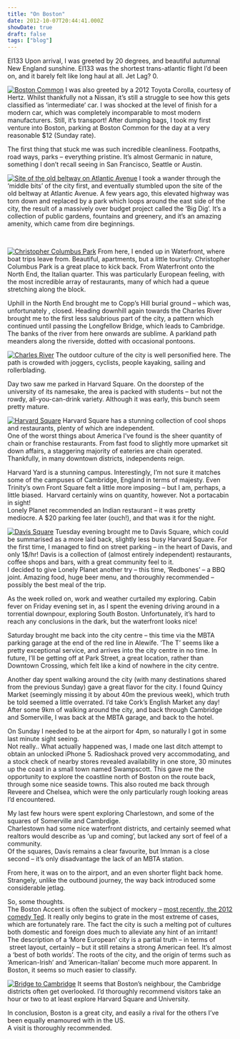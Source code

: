 ```yaml
---
title: "On Boston"
date: 2012-10-07T20:44:41.000Z
showDate: true
draft: false
tags: ["blog"]
---
```



EI133 Upon arrival, I was greeted by 20 degrees, and beautiful autumnal New England sunshine. EI133 was the shortest trans-atlantic flight I’d been on, and it barely felt like long haul at all. Jet Lag? 0.

<span class="alignright">[![](http://res.cloudinary.com/cianclarke/image/upload/c_crop,h_622,w_622,x_172,y_0/h_150,w_150/v1382804165/Screen-Shot-2012-10-07-at-21_43_11_zettt3.png "Boston Common")](http://res.cloudinary.com/cianclarke/image/upload/v1382804165/Screen-Shot-2012-10-07-at-21_43_11_zettt3.png)</span>
I was also greeted by a 2012 Toyota Corolla, courtesy of Hertz. Whilst thankfully not a Nissan, it’s still a struggle to see how this gets classified as ‘intermediate’ car. I was shocked at the level of finish for a modern car, which was completely incomparable to most modern manufacturers. Still, it’s transport! After dumping bags, I took my first venture into Boston, parking at Boston Common for the day at a very reasonable $12 (Sunday rate).

The first thing that stuck me was such incredible cleanliness. Footpaths, road ways, parks – everything pristine. It’s almost Germanic in nature, something I don’t recall seeing in San Francisco, Seattle or Austin.

<span class="alignright">[![](http://res.cloudinary.com/cianclarke/image/upload/c_crop,h_650,w_650,x_158,y_0/h_150,w_150/v1382804174/Screen-Shot-2012-10-07-at-21_38_29_itlexm.png "Site of the old beltway on Atlantic Avenue")](http://res.cloudinary.com/cianclarke/image/upload/v1382804174/Screen-Shot-2012-10-07-at-21_38_29_itlexm.png)</span>
I took a wander through the ‘middle bits’ of the city first, and eventually stumbled upon the site of the old beltway at Atlantic Avenue. A few years ago, this elevated highway was torn down and replaced by a park which loops around the east side of the city, the result of a massively over budget project called the ‘Big Dig’. It’s a collection of public gardens, fountains and greenery, and it’s an amazing amenity, which came from dire beginnings.

 

<span class="alignleft">[![](http://res.cloudinary.com/cianclarke/image/upload/c_crop,h_628,w_628,x_136,y_0/h_150,w_150/v1382804170/Screen-Shot-2012-10-07-at-21_38_40_ljkacp.png "Christopher Columbus Park")](http://res.cloudinary.com/cianclarke/image/upload/v1382804170/Screen-Shot-2012-10-07-at-21_38_40_ljkacp.png)</span>
From here, I ended up in Waterfront, where boat trips leave from. Beautiful, apartments, but a little touristy. Christopher Columbus Park is a great place to kick back. From Waterfront onto the North End, the Italian quarter. This was particularly European feeling, with the most incredible array of restaurants, many of which had a queue stretching along the block.

Uphill in the North End brought me to Copp’s Hill burial ground – which was, unfortunately , closed. Heading downhill again towards the Charles River brought me to the first less salubrious part of the city, a pattern which continued until passing the Longfellow Bridge, which leads to Cambridge. The banks of the river from here onwards are sublime. A parkland path meanders along the riverside, dotted with occasional pontoons.

<span class="alignright">[![](http://res.cloudinary.com/cianclarke/image/upload/c_crop,h_621,w_621,x_128,y_0/h_150,w_150/v1382804172/Screen-Shot-2012-10-07-at-21_38_54_kczxdv.png "Charles River")](http://res.cloudinary.com/cianclarke/image/upload/v1382804172/Screen-Shot-2012-10-07-at-21_38_54_kczxdv.png)</span>
The outdoor culture of the city is well personified here. The path is crowded with joggers, cyclists, people kayaking, sailing and rollerblading.

Day two saw me parked in Harvard Square. On the doorstep of the university of its namesake, the area is packed with students – but not the rowdy, all-you-can-drink variety. Although it was early, this bunch seem pretty mature.

<span class="alignleft">[![](http://res.cloudinary.com/cianclarke/image/upload/c_crop,h_673,w_673,x_142,y_0/h_150,w_150/v1382804168/Screen-Shot-2012-10-07-at-21_39_05_vfhbsk.png "Harvard Square")](http://res.cloudinary.com/cianclarke/image/upload/v1382804168/Screen-Shot-2012-10-07-at-21_39_05_vfhbsk.png)</span>
Harvard Square has a stunning collection of cool shops and restaurants, plenty of which are independent.  
 One of the worst things about America I’ve found is the sheer quantity of chain or franchise restaurants. From fast food to slightly more upmarket sit down affairs, a staggering majority of eateries are chain operated. Thankfully, in many downtown districts, independents reign.

Harvard Yard is a stunning campus. Interestingly, I’m not sure it matches some of the campuses of Cambridge, England in terms of majesty. Even Trinity’s own Front Square felt a little more imposing – but I am, perhaps, a little biased.  Harvard certainly wins on quantity, however. Not a portacabin in sight!  
 Lonely Planet recommended an Indian restaurant – it was pretty mediocre. A $20 parking fee later (ouch!), and that was it for the night.

<span class="alignright">[![](http://res.cloudinary.com/cianclarke/image/upload/c_crop,h_503,w_503,x_172,y_0/h_150,w_150/v1382804166/Screen-Shot-2012-10-07-at-21_39_12_fkd3em.png "Davis Square")](http://res.cloudinary.com/cianclarke/image/upload/v1382804166/Screen-Shot-2012-10-07-at-21_39_12_fkd3em.png)</span>
Tuesday evening brought me to Davis Square, which could be summarised as a more laid back, slightly less busy Harvard Square. For the first time, I managed to find on street parking – in the heart of Davis, and only 1$/hr! Davis is a collection of (almost entirely independent) restaurants, coffee shops and bars, with a great community feel to it.  
 I decided to give Lonely Planet another try – this time, ‘Redbones’ – a BBQ joint. Amazing food, huge beer menu, and thoroughly recommended – possibly the best meal of the trip.

As the week rolled on, work and weather curtailed my exploring. Cabin fever on Friday evening set in, as I spent the evening driving around in a torrential downpour, exploring South Boston. Unfortunately, it’s hard to reach any conclusions in the dark, but the waterfront looks nice!

Saturday brought me back into the city centre – this time via the MBTA parking garage at the end of the red line in Alewife. ‘The T’ seems like a pretty exceptional service, and arrives into the city centre in no time. In future, I’ll be getting off at Park Street, a great location, rather than Downtown Crossing, which felt like a kind of nowhere in the city centre.

Another day spent walking around the city (with many destinations shared from the previous Sunday) gave a great flavor for the city. I found Quincy Market (seemingly missing it by about 40m the previous week), which truth be told seemed a little overrated. I’d take Cork’s English Market any day!  
 After some 9km of walking around the city, and back through Cambridge and Somerville, I was back at the MBTA garage, and back to the hotel.

On Sunday I needed to be at the airport for 4pm, so naturally I got in some last minute sight seeing.  
 Not really.. What actually happened was, I made one last ditch attempt to obtain an unlocked iPhone 5. Radioshack proved very accommodating, and a stock check of nearby stores revealed availability in one store, 30 minutes up the coast in a small town named Swampscott. This gave me the opportunity to explore the coastline north of Boston on the route back, through some nice seaside towns. This also routed me back through Reveere and Chelsea, which were the only particularly rough looking areas I’d encountered.

My last few hours were spent exploring Charlestown, and some of the squares of Somerville and Cambrdige.  
 Charlestown had some nice waterfront districts, and certainly seemed what realtors would describe as ‘up and coming’, but lacked any sort of feel of a community.  
 Of the squares, Davis remains a clear favourite, but Imman is a close second – it’s only disadvantage the lack of an MBTA station.

From here, it was on to the airport, and an even shorter flight back home. Strangely, unlike the outbound journey, the way back introduced some considerable jetlag.

So, some thoughts.  
 The Boston Accent is often the subject of mockery – [most recently, the 2012 comedy Ted](http://www.youtube.com/watch?v=Gnapeg4Igck). It really only begins to grate in the most extreme of cases, which are fortunately rare. The fact the city is such a melting pot of cultures both domestic and foreign does much to alleviate any hint of an irritant!  
 The description of a ‘More European’ city is a partial truth – in terms of  street layout, certainly – but it still retains a strong American feel. It’s almost a ‘best of both worlds’. The roots of the city, and the origin of terms such as ‘American-Irish’ and ‘American-Italian’ become much more apparent. In Boston, it seems so much easier to classify.

<span class="alignleft">[![](http://res.cloudinary.com/cianclarke/image/upload/c_crop,h_572,w_572,x_142,y_0/h_150,w_150/v1382804163/Screen-Shot-2012-10-07-at-21_42_54_s4bklq.png "Bridge to Cambridge")](http://res.cloudinary.com/cianclarke/image/upload/v1382804163/Screen-Shot-2012-10-07-at-21_42_54_s4bklq.png)</span>
It seems that Boston’s neighbour, the Cambridge districts often get overlooked. I’d thoroughly recommend visitors take an hour or two to at least explore Harvard Square and University.

In conclusion, Boston is a great city, and easily a rival for the others I’ve been equally enamoured with in the US.  
 A visit is thoroughly recommended.



